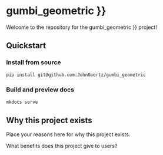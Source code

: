 # gumbi_geometric }}

Welcome to the repository for the gumbi_geometric }} project!

## Quickstart

<!-- uncomment if relevant
### Install from PyPI

```python
pip install gumbi_geometric
```
-->
### Install from source

```bash
pip install git@github.com:JohnGoertz/gumbi_geometric
```

### Build and preview docs

```bash
mkdocs serve
```

## Why this project exists

Place your reasons here for why this project exists.

What benefits does this project give to users?
